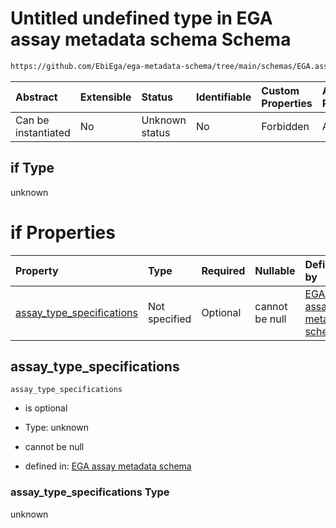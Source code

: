 # Untitled undefined type in EGA assay metadata schema Schema

```txt
https://github.com/EbiEga/ega-metadata-schema/tree/main/schemas/EGA.assay.json#/allOf/2/if
```



| Abstract            | Extensible | Status         | Identifiable | Custom Properties | Additional Properties | Access Restrictions | Defined In                                                      |
| :------------------ | :--------- | :------------- | :----------- | :---------------- | :-------------------- | :------------------ | :-------------------------------------------------------------- |
| Can be instantiated | No         | Unknown status | No           | Forbidden         | Allowed               | none                | [EGA.assay.json*](../out/EGA.assay.json "open original schema") |

## if Type

unknown

# if Properties

| Property                                                | Type          | Required | Nullable       | Defined by                                                                                                                                                                                                                                                  |
| :------------------------------------------------------ | :------------ | :------- | :------------- | :---------------------------------------------------------------------------------------------------------------------------------------------------------------------------------------------------------------------------------------------------------- |
| [assay_type_specifications](#assay_type_specifications) | Not specified | Optional | cannot be null | [EGA assay metadata schema](ega-11-allof-allowed-filetypes-for-an-array-assay-if-properties-assay_type_specifications.md "https://github.com/EbiEga/ega-metadata-schema/tree/main/schemas/EGA.assay.json#/allOf/2/if/properties/assay_type_specifications") |

## assay_type_specifications



`assay_type_specifications`

*   is optional

*   Type: unknown

*   cannot be null

*   defined in: [EGA assay metadata schema](ega-11-allof-allowed-filetypes-for-an-array-assay-if-properties-assay_type_specifications.md "https://github.com/EbiEga/ega-metadata-schema/tree/main/schemas/EGA.assay.json#/allOf/2/if/properties/assay_type_specifications")

### assay_type_specifications Type

unknown
